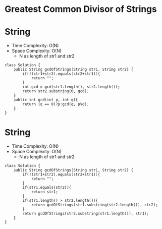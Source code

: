# Greatest Common Divisor of Strings

# String

- Time Complexity: O(N)
- Space Complexity: O(N)
  - N as length of str1 and str2

```
class Solution {
    public String gcdOfStrings(String str1, String str2) {
        if(!(str1+str2).equals(str2+str1)){
            return "";
        }
        int gcd = gcd(str1.length(), str2.length());
        return str2.substring(0, gcd);
    }
    public int gcd(int p, int q){
        return (q == 0)?p:gcd(q, p%q);
    }
}
```

# String

- Time Complexity: O(N)
- Space Complexity: O(N)
  - N as length of str1 and str2

```
class Solution {
    public String gcdOfStrings(String str1, String str2) {
        if(!(str1+str2).equals(str2+str1)){
            return "";
        }
        if(str1.equals(str2)){
            return str1;
        }
        if(str1.length() > str2.length()){
            return gcdOfStrings(str1.substring(str2.length()), str2);
        }
        return gcdOfStrings(str2.substring(str1.length()), str1);
    }
}
```
